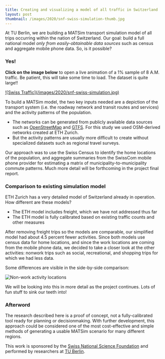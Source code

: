 ```yaml
---
title: Creating and visualizing a model of all traffic in Switzerland
layout: post
thumbnail: /images/2020/snf-swiss-simulation-thumb.jpg
---
```


At TU Berlin, we are building a MATSim transport simulation model of all trips occurring within the nation of Switzerland. Our goal: build a full national model *only from easily-obtainable data sources* such as census and aggregate mobile phone data. So, is it possible?

### Yes!

**Click on the image below** to open a live animation of a 1% sample of 8 A.M. traffic. Be patient, this will take some time to load. The dataset is quite large!!

<a href="https://vsp-snf.surge.sh" target="_blank">
![Swiss Traffic](/images/2020/snf-swiss-simulation.jpg)
</a>

To build a MATSim model, the two key inputs needed are a depiction of the transport system (i.e. the roadway network and transit routes and services) and the activity patterns of the population.

- The networks can be generated from publicly available data sources such as [OpenStreetMap]() and [GTFS](). For this study we used OSM-derived networks created at ETH Zurich.
- But the activity patterns are usually more difficult to create without specialized datasets such as regional travel surveys.

Our approach was to use the Swiss Census to identify the home locations of the population, and aggregate summaries from the SwissCom mobile phone provider for estimating a matrix of municipality-to-municipality commute patterns. Much more detail will be forthcoming in the project final report.


### Comparison to existing simulation model

ETH Zurich has a very detailed model of Switzerland already in operation. How different are these models?

- The ETH model includes freight, which we have not addressed thus far
- The ETH model is fully calibrated based on existing traffic counts and other measures

After removing freight trips so the models are comparable, our simplified model had about 4.5 percent fewer activities. Since both models use census data for home locations, and since the work locations are coming from the mobile phone data, we decided to take a closer look at the other activities: nonwork trips such as social, recreational, and shopping trips for which we had less data.

Some differences are visible in the side-by-side comparison:

![Non-work activity locations](/images/2020/snf-secondary-activities-comparison.png)

We will be looking into this in more detail as the project continues. Lots of fun stuff to sink our teeth into!

### Afterword

The research described here is a proof of concept, not a fully-calibrated tool ready for planning or decisionmaking. With further development, this approach could be considered one of the most cost-effective and simple methods of generating a usable MATSim scenario for many different regions.


This work is sponsored by the [Swiss National Science Foundation](http://www.snf.ch/en/Pages/default.aspx) and performed by researchers at [TU Berlin](https://vsp.tu-berlin.de).
